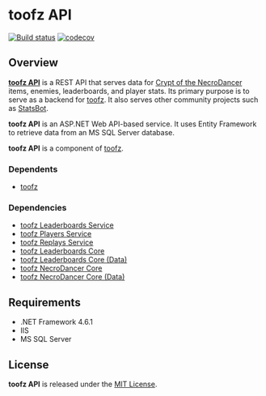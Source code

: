 # toofz API

[![Build status](https://ci.appveyor.com/api/projects/status/2en9f6hcf72ujm9y/branch/master?svg=true)](https://ci.appveyor.com/project/leonard-thieu/toofz-necrodancer-web-api/branch/master)
[![codecov](https://codecov.io/gh/leonard-thieu/api.toofz.com/branch/master/graph/badge.svg)](https://codecov.io/gh/leonard-thieu/api.toofz.com)

## Overview

[**toofz API**](https://api.toofz.com/) is a REST API that serves data for [Crypt of the NecroDancer](http://necrodancer.com/) items, enemies, leaderboards, and player stats. Its primary purpose 
is to serve as a backend for [toofz](https://crypt.toofz.com/). It also serves other community projects such as [StatsBot](https://github.com/necrommunity/Statsbot).

**toofz API** is an ASP.NET Web API-based service. It uses Entity Framework to retrieve data from an MS SQL Server database.

**toofz API** is a component of [toofz](https://github.com/leonard-thieu/toofz-necrodancer).

### Dependents

* [toofz](https://github.com/leonard-thieu/crypt.toofz.com)

### Dependencies

* [toofz Leaderboards Service](https://github.com/leonard-thieu/leaderboards-service)
* [toofz Players Service](https://github.com/leonard-thieu/players-service)
* [toofz Replays Service](https://github.com/leonard-thieu/replays-service)
* [toofz Leaderboards Core](https://github.com/leonard-thieu/toofz-leaderboards-core)
* [toofz Leaderboards Core (Data)](https://github.com/leonard-thieu/toofz-leaderboards-core-data)
* [toofz NecroDancer Core](https://github.com/leonard-thieu/toofz-necrodancer-core)
* [toofz NecroDancer Core (Data)](https://github.com/leonard-thieu/toofz-necrodancer-core-data)

## Requirements

* .NET Framework 4.6.1
* IIS
* MS SQL Server

## License

**toofz API** is released under the [MIT License](LICENSE).
